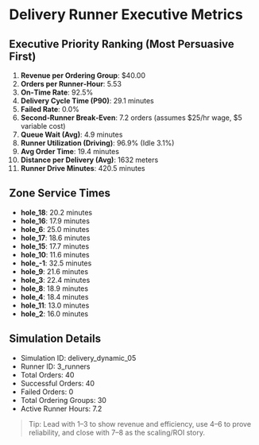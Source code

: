 # Delivery Runner Executive Metrics

## Executive Priority Ranking (Most Persuasive First)
1. **Revenue per Ordering Group**: $40.00
2. **Orders per Runner‑Hour**: 5.53
3. **On‑Time Rate**: 92.5%
4. **Delivery Cycle Time (P90)**: 29.1 minutes
5. **Failed Rate**: 0.0%
6. **Second‑Runner Break‑Even**: 7.2 orders (assumes $25/hr wage, $5 variable cost)
7. **Queue Wait (Avg)**: 4.9 minutes
8. **Runner Utilization (Driving)**: 96.9% (Idle 3.1%)
9. **Avg Order Time**: 19.4 minutes
10. **Distance per Delivery (Avg)**: 1632 meters
11. **Runner Drive Minutes**: 420.5 minutes

## Zone Service Times
- **hole_18**: 20.2 minutes
- **hole_16**: 17.9 minutes
- **hole_6**: 25.0 minutes
- **hole_17**: 18.6 minutes
- **hole_15**: 17.7 minutes
- **hole_10**: 11.6 minutes
- **hole_-1**: 32.5 minutes
- **hole_9**: 21.6 minutes
- **hole_3**: 22.4 minutes
- **hole_8**: 18.9 minutes
- **hole_4**: 18.4 minutes
- **hole_11**: 13.0 minutes
- **hole_2**: 16.0 minutes


## Simulation Details
- Simulation ID: delivery_dynamic_05
- Runner ID: 3_runners
- Total Orders: 40
- Successful Orders: 40
- Failed Orders: 0
- Total Ordering Groups: 30
- Active Runner Hours: 7.2

> Tip: Lead with 1–3 to show revenue and efficiency, use 4–6 to prove reliability, and close with 7–8 as the scaling/ROI story.

